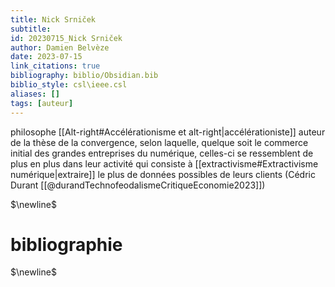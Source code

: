 ```yaml
---
title: Nick Srniček
subtitle:
id: 20230715_Nick Srniček
author: Damien Belvèze
date: 2023-07-15
link_citations: true
bibliography: biblio/Obsidian.bib
biblio_style: csl\ieee.csl
aliases: []
tags: [auteur]
---
```

philosophe [[Alt-right#Accélérationisme et alt-right|accélérationiste]]
auteur de la thèse de la convergence, selon laquelle, quelque soit le commerce initial des grandes entreprises du numérique, celles-ci se ressemblent de plus en plus dans leur activité qui consiste à [[extractivisme#Extractivisme numérique|extraire]] le plus de données possibles de leurs clients
(Cédric Durant [[@durandTechnofeodalismeCritiqueEconomie2023]])



$\newline$
# bibliographie
$\newline$






